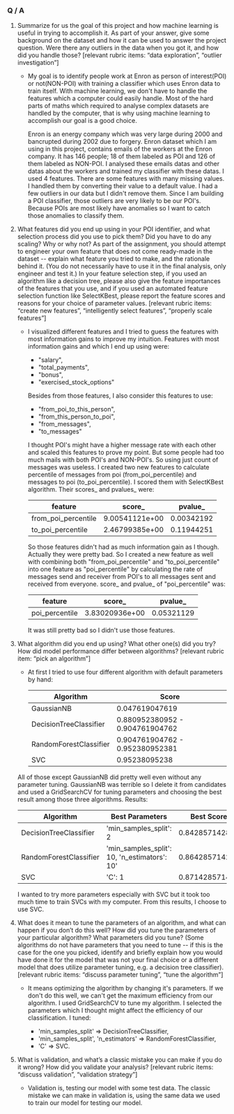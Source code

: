 ### Q / A

1) Summarize for us the goal of this project and 
how machine learning is useful in trying to 
accomplish it. As part of your answer, give 
some background on the dataset and how it can 
be used to answer the project question. Were there 
any outliers in the data when you got it, and how did 
you handle those?  [relevant rubric items: 
“data exploration”, “outlier investigation”]
    
    * My goal is to identify people work at Enron as person of 
interest(POI) or not(NON-POI) with training a classifier 
which uses Enron data to train itself. With machine 
learning, we don't have to handle the features which a 
computer could easily handle. Most of the hard parts of 
maths which required to analyse complex datasets are 
handled by the computer, that is why using machine 
learning to accomplish our goal is a good choice. 

        Enron is an energy company which was very large during 
    2000 and bancrupted during 2002 due to forgery. 
    Enron dataset which I am using in this project, 
    contains emails of the workers at the Enron company. 
    It has 146 people; 18 of them labeled as POI and 126 
    of them labeled as NON-POI. I analysed these emails datas 
    and other datas about the workers and trained 
    my classifier with these datas. I used 4 features. 
    There are some features with many missing values. I handled
    them by converting their value to a default value. I had a few outliers in our data but I didn't 
    remove them. Since I am building a POI classifier, those 
    outliers are very likely to be our POI's. Because POIs are 
    most likely have anomalies so I want to catch those 
    anomalies to classify them.


2) What features did you end up using in your 
POI identifier, and what selection process did you 
use to pick them? Did you have to do any scaling? 
Why or why not? As part of the assignment, you should 
attempt to engineer your own feature that does not come 
ready-made in the dataset -- explain what feature you 
tried to make, and the rationale behind it. 
(You do not necessarily have to use it in the final 
analysis, only engineer and test it.) In your feature 
selection step, if you used an algorithm like a decision 
tree, please also give the feature importances of the 
features that you use, and if you used an automated 
feature selection function like SelectKBest, please 
report the feature scores and reasons for your choice 
of parameter values.  [relevant rubric items: 
“create new features”, “intelligently select features”, 
“properly scale features”]

    * I visualized different features and I tried to guess the 
    features with most information gains to improve my 
    intuition. Features with most information gains and 
    which I end up using were:
    
        * "salary",
        * "total_payments",
        * "bonus",
        * "exercised_stock_options"
        
        Besides from those features, I also consider this
        features to use:
            
        * "from_poi_to_this_person",
        * "from_this_person_to_poi",
        * "from_messages",
        * "to_messages"
        
        I thought POI's might have a higher message rate with
        each other and scaled this features to prove my point.
        But some people had too much mails with both POI's and
        NON-POI's. So using just count of messages was useless.
        I created two new features to calculate percentile of
        messages from poi (from_poi_percentile) and messages 
        to poi (to_poi_percentile). I scored them with 
        SelectKBest algorithm. Their scores_ and pvalues_ were:
        
        feature | score_ | pvalue_
        ------------- | ---------------- | --------
        from_poi_percentile | 9.00541121e+00 | 0.00342192
        to_poi_percentile | 2.46799385e+00 | 0.11944251
        
        So those features didn't had as much information gain
        as I though. Actually they were pretty bad. So I created
        a new feature as well with combining both "from_poi_percentile"
        and "to_poi_percentile" into one feature as "poi_percentile"
        by calculating the rate of messages send and receiver from
        POI's to all messages sent and received from everyone.
        score_ and pvalue_ of "poi_percentile" was:
        
        feature | score_ | pvalue_
        ------------- | ---------------- | --------
        poi_percentile | 3.83020936e+00 | 0.05321129
        
        It was still pretty bad so I didn't use those features.

3) What algorithm did you end up using? What other one(s) 
did you try? How did model performance differ between 
algorithms?  [relevant rubric item: “pick an algorithm”]

    * At first I tried to use four different algorithm with
    default parameters by hand:
    
        Algorithm | Score
        --------- | ----------
        GaussianNB | 0.047619047619
        DecisionTreeClassifier | 0.880952380952 - 0.904761904762
        RandomForestClassifier | 0.904761904762 - 0.952380952381
        SVC | 0.95238095238
    
    All of those except GaussianNB did pretty well even without
    any parameter tuning. GaussianNB was terrible so I delete it
    from candidates and used a GridSearchCV for tuning parameters
    and choosing the best result among those three algorithms.
    Results:
    
    Algorithm | Best Parameters | Best Score
    --------- | -------------------- | -------
    DecisionTreeClassifier | 'min_samples_split': 2 | 0.842857142857
    RandomForestClassifier | 'min_samples_split': 10, 'n_estimators': 10' | 0.864285714286
    SVC | 'C': 1 | 0.871428571429
    
    I wanted to try more parameters especially with SVC but
    it took too much time to train SVCs with my computer. From
    this results, I choose to use SVC.
    
4) What does it mean to tune the parameters of an algorithm, 
and what can happen if you don’t do this well?  How did you 
tune the parameters of your particular algorithm? What 
parameters did you tune? (Some algorithms do not have 
parameters that you need to tune -- if this is the case for 
the one you picked, identify and briefly explain how you 
would have done it for the model that was not your final 
choice or a different model that does utilize parameter 
tuning, e.g. a decision tree classifier).  [relevant rubric 
items: “discuss parameter tuning”, “tune the algorithm”]

    * It means optimizing the algorithm by changing it's 
    parameters. If we don't do this well, we can't get the
    maximum efficiency from our algorithm. I used GridSearchCV
    to tune my algorithm. I selected the parameters which I
    thought might affect the efficiency of our classification.
    I tuned:
    
        * 'min_samples_split' => DecisionTreeClassifier,
        * 'min_samples_split', 'n_estimators' => RandomForestClassifier,
        * 'C' => SVC.

5) What is validation, and what’s a classic mistake you can 
make if you do it wrong? How did you validate your analysis? 
[relevant rubric items: “discuss validation”, 
“validation strategy”]

    * Validation is, testing our model with some test data. 
    The classic mistake we can make in validation is, using 
    the same data we used to train our model for testing our 
    model.